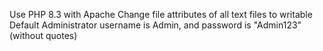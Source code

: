 Use PHP 8.3 with Apache
Change file attributes of all text files to writable
Default Administrator username is Admin, and password is "Admin123" (without quotes)

